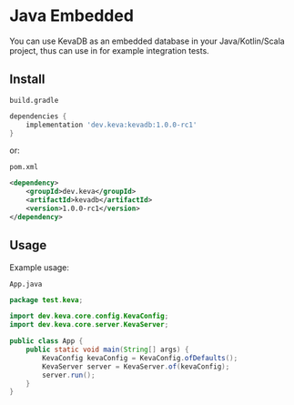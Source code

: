 # Java Embedded

You can use KevaDB as an embedded database in your Java/Kotlin/Scala project, thus can use in for example integration tests.

## Install

`build.gradle`

```groovy
dependencies {
    implementation 'dev.keva:kevadb:1.0.0-rc1'
}
```

or:

`pom.xml`

```xml
<dependency>
    <groupId>dev.keva</groupId>
    <artifactId>kevadb</artifactId>
    <version>1.0.0-rc1</version>
</dependency>
```

## Usage

Example usage:

`App.java`

```java
package test.keva;

import dev.keva.core.config.KevaConfig;
import dev.keva.core.server.KevaServer;

public class App {
    public static void main(String[] args) {
        KevaConfig kevaConfig = KevaConfig.ofDefaults();
        KevaServer server = KevaServer.of(kevaConfig);
        server.run();
    }
}
```
